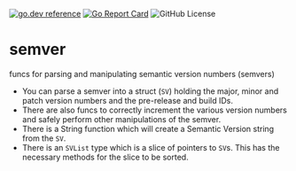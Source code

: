 <!-- Code generated by mkbadge; DO NOT EDIT. START -->
[![go.dev reference](https://img.shields.io/badge/go.dev-reference-green?logo=go)](https://pkg.go.dev/mod/github.com/nickwells/semver.mod/v3)
[![Go Report Card](https://goreportcard.com/badge/github.com/nickwells/semver.mod/v3)](https://goreportcard.com/report/github.com/nickwells/semver.mod/v3)
![GitHub License](https://img.shields.io/github/license/nickwells/semver.mod)
<!-- Code generated by mkbadge; DO NOT EDIT. END -->

# semver
funcs for parsing and manipulating semantic version numbers (semvers)

* You can parse a semver into a struct (`SV`) holding the major, minor and
  patch version numbers and the pre-release and build IDs.
* There are also funcs to correctly increment the various version numbers and
  safely perform other manipulations of the semver.
* There is a String function which will create a Semantic Version string from
  the `SV`.
* There is an `SVList` type which is a slice of pointers to `SV`s. This has
  the necessary methods for the slice to be sorted.
